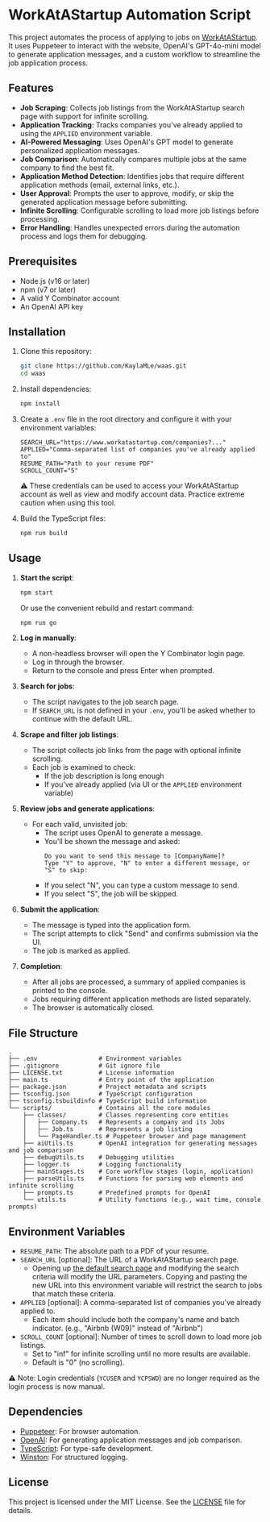 # WorkAtAStartup Automation Script

This project automates the process of applying to jobs on [WorkAtAStartup](https://www.workatastartup.com). It uses Puppeteer to interact with the website, OpenAI's GPT-4o-mini model to generate application messages, and a custom workflow to streamline the job application process.

## Features

- **Job Scraping**: Collects job listings from the WorkAtAStartup search page with support for infinite scrolling.
- **Application Tracking**: Tracks companies you've already applied to using the `APPLIED` environment variable.
- **AI-Powered Messaging**: Uses OpenAI's GPT model to generate personalized application messages.
- **Job Comparison**: Automatically compares multiple jobs at the same company to find the best fit.
- **Application Method Detection**: Identifies jobs that require different application methods (email, external links, etc.).
- **User Approval**: Prompts the user to approve, modify, or skip the generated application message before submitting.
- **Infinite Scrolling**: Configurable scrolling to load more job listings before processing.
- **Error Handling**: Handles unexpected errors during the automation process and logs them for debugging.

## Prerequisites

- Node.js (v16 or later)
- npm (v7 or later)
- A valid Y Combinator account
- An OpenAI API key

## Installation

1. Clone this repository:

   ```bash
   git clone https://github.com/KaylaMLe/waas.git
   cd waas
   ```

2. Install dependencies:

   ```bash
   npm install
   ```

3. Create a `.env` file in the root directory and configure it with your environment variables:

   ```env
   SEARCH_URL="https://www.workatastartup.com/companies?..."
   APPLIED="Comma-separated list of companies you've already applied to"
   RESUME_PATH="Path to your resume PDF"
   SCROLL_COUNT="5"
   ```

   ⚠️ These credentials can be used to access your WorkAtAStartup account as well as view and modify account data. Practice extreme caution when using this tool.

4. Build the TypeScript files:
   ```bash
   npm run build
   ```

## Usage

1. **Start the script**:

   ```bash
   npm start
   ```

   Or use the convenient rebuild and restart command:

   ```bash
   npm run go
   ```

2. **Log in manually**:

   - A non-headless browser will open the Y Combinator login page.
   - Log in through the browser.
   - Return to the console and press Enter when prompted.

3. **Search for jobs**:

   - The script navigates to the job search page.
   - If `SEARCH_URL` is not defined in your `.env`, you'll be asked whether to continue with the default URL.

4. **Scrape and filter job listings**:

   - The script collects job links from the page with optional infinite scrolling.
   - Each job is examined to check:
     - If the job description is long enough
     - If you've already applied (via UI or the `APPLIED` environment variable)

5. **Review jobs and generate applications**:

   - For each valid, unvisited job:
     - The script uses OpenAI to generate a message.
     - You'll be shown the message and asked:
       ```
       Do you want to send this message to [CompanyName]?
       Type "Y" to approve, "N" to enter a different message, or "S" to skip:
       ```
     - If you select "N", you can type a custom message to send.
     - If you select "S", the job will be skipped.

6. **Submit the application**:

   - The message is typed into the application form.
   - The script attempts to click "Send" and confirms submission via the UI.
   - The job is marked as applied.

7. **Completion**:
   - After all jobs are processed, a summary of applied companies is printed to the console.
   - Jobs requiring different application methods are listed separately.
   - The browser is automatically closed.

## File Structure

```
.
├── .env                 # Environment variables
├── .gitignore           # Git ignore file
├── LICENSE.txt          # License information
├── main.ts              # Entry point of the application
├── package.json         # Project metadata and scripts
├── tsconfig.json        # TypeScript configuration
├── tsconfig.tsbuildinfo # TypeScript build information
└── scripts/             # Contains all the core modules
    ├── classes/         # Classes representing core entities
    │   ├── Company.ts   # Represents a company and its Jobs
    │   ├── Job.ts       # Represents a job listing
    │   └── PageHandler.ts # Puppeteer browser and page management
    ├── aiUtils.ts       # OpenAI integration for generating messages and job comparison
    ├── debugUtils.ts    # Debugging utilities
    ├── logger.ts        # Logging functionality
    ├── mainStages.ts    # Core workflow stages (login, application)
    ├── parseUtils.ts    # Functions for parsing web elements and infinite scrolling
    ├── prompts.ts       # Predefined prompts for OpenAI
    └── utils.ts         # Utility functions (e.g., wait time, console prompts)
```

## Environment Variables

- `RESUME_PATH`: The absolute path to a PDF of your resume.
- `SEARCH_URL` [optional]: The URL of a WorkAtAStartup search page.
  - Opening up [the default search page](https://www.workatastartup.com/companies) and modifying the search criteria will modify the URL parameters. Copying and pasting the new URL into this environment variable will restrict the search to jobs that match these criteria.
- `APPLIED` [optional]: A comma-separated list of companies you've already applied to.
  - Each item should include both the company's name and batch indicator. (e.g., "Airbnb (W09)" instead of "Airbnb")
- `SCROLL_COUNT` [optional]: Number of times to scroll down to load more job listings.
  - Set to "inf" for infinite scrolling until no more results are available.
  - Default is "0" (no scrolling).

⚠️ Note: Login credentials (`YCUSER` and `YCPSWD`) are no longer required as the login process is now manual.

## Dependencies

- [Puppeteer](https://github.com/puppeteer/puppeteer): For browser automation.
- [OpenAI](https://github.com/openai/openai-node): For generating application messages and job comparison.
- [TypeScript](https://www.typescriptlang.org/): For type-safe development.
- [Winston](https://github.com/winstonjs/winston): For structured logging.

## License

This project is licensed under the MIT License. See the [LICENSE](LICENSE.txt) file for details.
